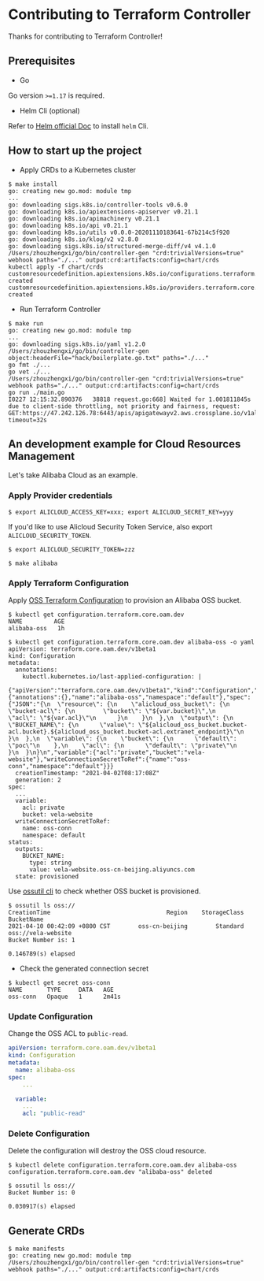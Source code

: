 # Contributing to Terraform Controller

Thanks for contributing to Terraform Controller!

## Prerequisites

- Go

Go version `>=1.17` is required.

- Helm Cli (optional)

Refer to [Helm official Doc](https://helm.sh/docs/intro/install/) to install `helm` Cli.

## How to start up the project

- Apply CRDs to a Kubernetes cluster

```shell
$ make install
go: creating new go.mod: module tmp
...
go: downloading sigs.k8s.io/controller-tools v0.6.0
go: downloading k8s.io/apiextensions-apiserver v0.21.1
go: downloading k8s.io/apimachinery v0.21.1
go: downloading k8s.io/api v0.21.1
go: downloading k8s.io/utils v0.0.0-20201110183641-67b214c5f920
go: downloading k8s.io/klog/v2 v2.8.0
go: downloading sigs.k8s.io/structured-merge-diff/v4 v4.1.0
/Users/zhouzhengxi/go/bin/controller-gen "crd:trivialVersions=true" webhook paths="./..." output:crd:artifacts:config=chart/crds
kubectl apply -f chart/crds
customresourcedefinition.apiextensions.k8s.io/configurations.terraform.core.oam.dev created
customresourcedefinition.apiextensions.k8s.io/providers.terraform.core.oam.dev created
```

- Run Terraform Controller

```shell
$ make run
go: creating new go.mod: module tmp
...
go: downloading sigs.k8s.io/yaml v1.2.0
/Users/zhouzhengxi/go/bin/controller-gen object:headerFile="hack/boilerplate.go.txt" paths="./..."
go fmt ./...
go vet ./...
/Users/zhouzhengxi/go/bin/controller-gen "crd:trivialVersions=true" webhook paths="./..." output:crd:artifacts:config=chart/crds
go run ./main.go
I0227 12:15:32.890376   38818 request.go:668] Waited for 1.001811845s due to client-side throttling, not priority and fairness, request: GET:https://47.242.126.78:6443/apis/apigatewayv2.aws.crossplane.io/v1alpha1?timeout=32s
```

## An development example for Cloud Resources Management

Let's take Alibaba Cloud as an example.

### Apply Provider credentials

```shell
$ export ALICLOUD_ACCESS_KEY=xxx; export ALICLOUD_SECRET_KEY=yyy
```

If you'd like to use Alicloud Security Token Service, also export `ALICLOUD_SECURITY_TOKEN`.
```shell
$ export ALICLOUD_SECURITY_TOKEN=zzz
```

```
$ make alibaba
```

### Apply Terraform Configuration

Apply [OSS Terraform Configuration](./examples/alibaba/oss/configuration_hcl_bucket.yaml) to provision an Alibaba OSS bucket.

```shell
$ kubectl get configuration.terraform.core.oam.dev
NAME         AGE
alibaba-oss   1h

$ kubectl get configuration.terraform.core.oam.dev alibaba-oss -o yaml
apiVersion: terraform.core.oam.dev/v1beta1
kind: Configuration
metadata:
  annotations:
    kubectl.kubernetes.io/last-applied-configuration: |
      {"apiVersion":"terraform.core.oam.dev/v1beta1","kind":"Configuration","metadata":{"annotations":{},"name":"alibaba-oss","namespace":"default"},"spec":{"JSON":"{\n  \"resource\": {\n    \"alicloud_oss_bucket\": {\n      \"bucket-acl\": {\n        \"bucket\": \"${var.bucket}\",\n        \"acl\": \"${var.acl}\"\n      }\n    }\n  },\n  \"output\": {\n    \"BUCKET_NAME\": {\n      \"value\": \"${alicloud_oss_bucket.bucket-acl.bucket}.${alicloud_oss_bucket.bucket-acl.extranet_endpoint}\"\n    }\n  },\n  \"variable\": {\n    \"bucket\": {\n      \"default\": \"poc\"\n    },\n    \"acl\": {\n      \"default\": \"private\"\n    }\n  }\n}\n","variable":{"acl":"private","bucket":"vela-website"},"writeConnectionSecretToRef":{"name":"oss-conn","namespace":"default"}}}
  creationTimestamp: "2021-04-02T08:17:08Z"
  generation: 2
spec:
  ...
  variable:
    acl: private
    bucket: vela-website
  writeConnectionSecretToRef:
    name: oss-conn
    namespace: default
status:
  outputs:
    BUCKET_NAME:
      type: string
      value: vela-website.oss-cn-beijing.aliyuncs.com
  state: provisioned
```

Use [ossutil cli](https://www.alibabacloud.com/help/en/doc-detail/207217.htm) to check whether OSS bucket is provisioned.

```shell
$ ossutil ls oss://
CreationTime                                 Region    StorageClass    BucketName
2021-04-10 00:42:09 +0800 CST        oss-cn-beijing        Standard    oss://vela-website
Bucket Number is: 1

0.146789(s) elapsed
```

- Check the generated connection secret

```shell
$ kubectl get secret oss-conn
NAME       TYPE     DATA   AGE
oss-conn   Opaque   1      2m41s
```

### Update Configuration

Change the OSS ACL to `public-read`.

```yaml
apiVersion: terraform.core.oam.dev/v1beta1
kind: Configuration
metadata:
  name: alibaba-oss
spec:
    ...

  variable:
    ...
    acl: "public-read"

```

### Delete Configuration

Delete the configuration will destroy the OSS cloud resource.

```shell
$ kubectl delete configuration.terraform.core.oam.dev alibaba-oss
configuration.terraform.core.oam.dev "alibaba-oss" deleted

$ ossutil ls oss://
Bucket Number is: 0

0.030917(s) elapsed
```

## Generate CRDs

```shell
$ make manifests
go: creating new go.mod: module tmp
/Users/zhouzhengxi/go/bin/controller-gen "crd:trivialVersions=true" webhook paths="./..." output:crd:artifacts:config=chart/crds
```
